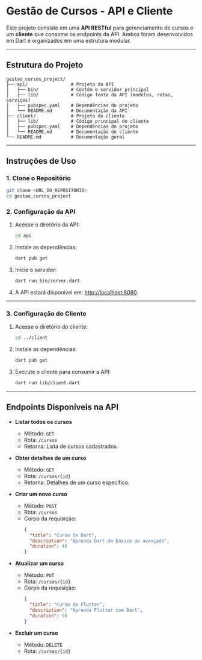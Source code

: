 # Gestão de Cursos - API e Cliente

Este projeto consiste em uma **API RESTful** para gerenciamento de cursos e um **cliente** que consome os endpoints da API. Ambos foram desenvolvidos em Dart e organizados em uma estrutura modular.

---

## **Estrutura do Projeto**

```
gestao_cursos_project/
├── api/                # Projeto da API
│   ├── bin/            # Contém o servidor principal
│   ├── lib/            # Código fonte da API (modelos, rotas, serviços)
│   ├── pubspec.yaml    # Dependências do projeto
│   └── README.md       # Documentação da API
├── client/             # Projeto do cliente
│   ├── lib/            # Código principal do cliente
│   ├── pubspec.yaml    # Dependências do projeto
│   └── README.md       # Documentação do cliente
└── README.md           # Documentação geral
```

---

## **Instruções de Uso**

### 1. Clone o Repositório
```bash
git clone <URL_DO_REPOSITORIO>
cd gestao_cursos_project
```

### 2. Configuração da API
1. Acesse o diretório da API:
   ```bash
   cd api
   ```
2. Instale as dependências:
   ```bash
   dart pub get
   ```
3. Inicie o servidor:
   ```bash
   dart run bin/server.dart
   ```
4. A API estará disponível em: [http://localhost:8080](http://localhost:8080).

---

### 3. Configuração do Cliente
1. Acesse o diretório do cliente:
   ```bash
   cd ../client
   ```
2. Instale as dependências:
   ```bash
   dart pub get
   ```
3. Execute o cliente para consumir a API:
   ```bash
   dart run lib/client.dart
   ```

---

## **Endpoints Disponíveis na API**

- **Listar todos os cursos**
  - Método: `GET`
  - Rota: `/cursos`
  - Retorna: Lista de cursos cadastrados.

- **Obter detalhes de um curso**
  - Método: `GET`
  - Rota: `/cursos/{id}`
  - Retorna: Detalhes de um curso específico.

- **Criar um novo curso**
  - Método: `POST`
  - Rota: `/cursos`
  - Corpo da requisição:
    ```json
    {
      "title": "Curso de Dart",
      "description": "Aprenda Dart do básico ao avançado",
      "duration": 40
    }
    ```

- **Atualizar um curso**
  - Método: `PUT`
  - Rota: `/cursos/{id}`
  - Corpo da requisição:
    ```json
    {
      "title": "Curso de Flutter",
      "description": "Aprenda Flutter com Dart",
      "duration": 50
    }
    ```

- **Excluir um curso**
  - Método: `DELETE`
  - Rota: `/cursos/{id}`
